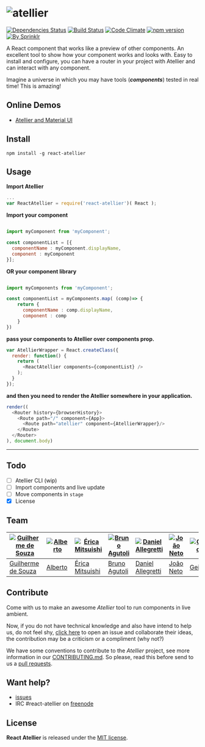 # ![atellier](http://i.imgur.com/UvDJ8c5.jpg)

[![Dependencies Status](https://david-dm.org/scup/atellier.svg)](https://david-dm.org/scup/Atellier)
[![Build Status](https://travis-ci.org/scup/atellier.svg?branch=development)](https://travis-ci.org/scup/Atellier)
[![Code Climate](https://codeclimate.com/github/scup/Atellier/badges/gpa.svg)](https://codeclimate.com/github/scup/Atellier)
[![npm version](https://badge.fury.io/js/react-atellier.svg)](https://badge.fury.io/js/react-atellier)
[![By Sprinklr](https://img.shields.io/badge/by-Sprinklr-orange.svg)](http://developers.scup.com)

A React component that works like a preview of other components. An excellent tool to show how your component works and looks with. Easy to install and configure, you can have a router in your project with Atellier and can interact with any component.

Imagine a universe in which you may have tools (***components***) tested in real time! This is amazing!

## Online Demos
* [Atellier and Material UI](http://scup.github.io/atellier/material-ui-atellier/)

## Install
```shell
npm install -g react-atellier
```

## Usage



**Import Atellier**
```javascript
...
var ReactAtellier = require('react-atellier')( React );
```
**Import your component**
```javascript

import myComponent from 'myComponent';

const componentList = [{
  componentName : myComponent.displayName,
  component : myComponent
}];

```
**OR your component library**
```javascript

import myComponents from 'myComponent';

const componentList = myComponents.map( (comp)=> {
    return {
      componentName : comp.displayName,
      component : comp
    }
})

```
**pass your components to Atellier over components prop.**
```javascript
var AtellierWrapper = React.createClass({
  render: function() {
    return (
      <ReactAtellier components={componentList} />
    );
  }
});
```
**and then you need to render the Atellier somewhere in your application.**
```javascript
render((
  <Router history={browserHistory}>
    <Route path="/" component={App}>
      <Route path="atellier" component={AtellierWrapper}/>
    </Route>
  </Router>
), document.body)
```



---







## Todo
- [ ] Atellier CLI (wip)
- [ ] Import components and live update
- [ ] Move components in `stage`
- [x] License

## Team

[![Guilherme de Souza](https://avatars1.githubusercontent.com/u/2624370?v=3&s=100)](https://github.com/guisouza) | [![Alberto](https://avatars1.githubusercontent.com/u/717537?v=3&s=100)](https://github.com/albertossilva) | [![Érica Mitsuishi](https://avatars2.githubusercontent.com/u/3091890?v=3&s=100)](https://github.com/mitsuishihidemi) | [![Bruno Agutoli](https://avatars2.githubusercontent.com/u/298845?v=3&s=100)](https://github.com/agutoli) | [![Daniel Allegretti](https://avatars1.githubusercontent.com/u/317584?v=3&s=100)](https://github.com/allegretti) | [![João Neto](https://avatars2.githubusercontent.com/u/547989?v=3&s=100)](https://github.com/allegretti) | [![Geison](https://avatars0.githubusercontent.com/u/4429874?v=3&s=100)](https://github.com/ojeison)
---|---|---|---|---|---|---|
[Guilherme de Souza](https://github.com/guisouza) | [Alberto](https://github.com/albertossilva) | [Érica Mitsuishi](https://github.com/mitsuishihidemi) | [Bruno Agutoli](https://github.com/agutoli) | [Daniel Allegretti](https://github.com/allegretti) | [João Neto](https://github.com/joaoneto) | [Geison](https://github.com/ogeison)

## Contribute
Come with us to make an awesome *Atellier* tool to run components in live ambient.

Now, if you do not have technical knowledge and also have intend to help us, do not feel shy, [click here](https://github.com/scup/Atellier/issues) to open an issue and collaborate their ideas, the contribution may be a criticism or a compliment (why not?)

We have some conventions to contribute to the *Atellier* project, see more information in our [CONTRIBUTING.md](CONTRIBUTING.md). So please, read this before send to us a [pull requests](https://github.com/scup/Atellier/pulls).

## Want help?
- [issues](https://github.com/scup/Atellier/issues)
- IRC #react-atellier on [freenode](https://freenode.net/)


## License

**React Atellier** is released under the
[MIT license](https://github.com/scup/atellier/blob/development/LICENSE.md).
